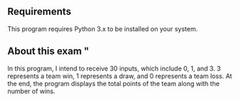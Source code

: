 ## Requirements

This program requires Python 3.x to be installed on your system.



## About this exam "

In this program, I intend to receive 30 inputs, which include 0, 1, and 3.
3 represents a team win,
1 represents a draw, and
0 represents a team loss.
At the end, the program displays the total points of the team along with the number of wins.
